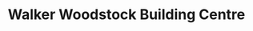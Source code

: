 ---
title: "Walker Woodstock Building Centre"
url: /edinburgh/walker-woodstock-building-centre/
shop: Eisenwaren
---